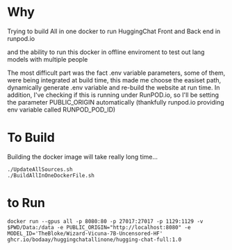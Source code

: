 # Why

Trying to build All in one docker to run HuggingChat Front and Back end in runpod.io

and the ability to run this docker in offline enviroment to test out lang models with multiple people

The most difficult part was the fact .env variable parameters, some of them, were being integrated at build time, this made me choose the easiset path, dynamically generate .env variable and re-build the website at run time.
In addition, I've checking if this is running under RunPOD.io, so I'll be setting the parameter PUBLIC_ORIGIN automatically (thankfully runpod.io providing env variable called RUNPOD_POD_ID)

# To Build

Building the docker image will take really long time...

```
./UpdateAllSources.sh
./BuildAllInOneDockerFile.sh
```

# to Run 
```
docker run --gpus all -p 8080:80 -p 27017:27017 -p 1129:1129 -v $PWD/Data:/data -e PUBLIC_ORIGIN="http://localhost:8080" -e MODEL_ID='TheBloke/Wizard-Vicuna-7B-Uncensored-HF' ghcr.io/bodaay/huggingchatallinone/hugging-chat-full:1.0
```